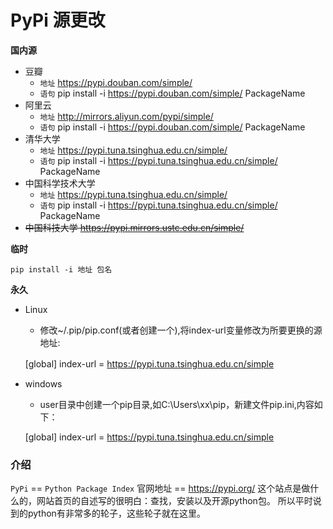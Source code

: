 # PyPi 源更改

**国内源**

+ 豆瓣
    + ``地址`` https://pypi.douban.com/simple/ 
    + ``语句`` pip install -i  https://pypi.douban.com/simple/ PackageName
+ 阿里云 
    + ``地址`` http://mirrors.aliyun.com/pypi/simple/
    + ``语句`` pip install -i  https://pypi.douban.com/simple/ PackageName
+ 清华大学 
    + ``地址`` https://pypi.tuna.tsinghua.edu.cn/simple/
    + ``语句`` pip install -i  https://pypi.tuna.tsinghua.edu.cn/simple/ PackageName
+ 中国科学技术大学 
    + ``地址`` https://pypi.tuna.tsinghua.edu.cn/simple/
    + ``语句`` pip install -i  https://pypi.tuna.tsinghua.edu.cn/simple/ PackageName
 + ~~中国科技大学 https://pypi.mirrors.ustc.edu.cn/simple/~~

**临时**

    pip install -i 地址 包名
    
**永久**
+ Linux
    + 修改~/.pip/pip.conf(或者创建一个),将index-url变量修改为所要更换的源地址:



    [global]
    index-url = https://pypi.tuna.tsinghua.edu.cn/simple
　
+ windows
    + user目录中创建一个pip目录,如C:\Users\xx\pip，新建文件pip.ini,内容如下：
    

    [global]
    index-url = https://pypi.tuna.tsinghua.edu.cn/simple
  


### 介绍
``PyPi`` == ``Python Package Index``
官网地址 == https://pypi.org/
这个站点是做什么的，网站首页的自述写的很明白：查找，安装以及开源python包。
所以平时说到的python有非常多的轮子，这些轮子就在这里。

